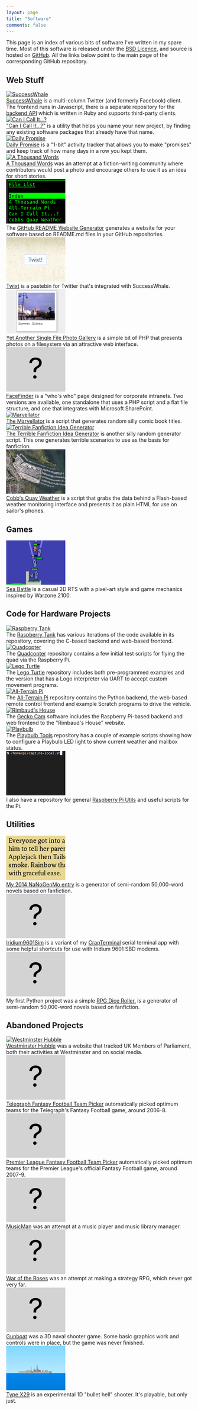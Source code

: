 ```yaml
---
layout: page
title: "Software"
comments: false
---
```


This page is an index of various bits of software I've written in my spare time. Most of this software is released under the [BSD Licence](http://opensource.org/licenses/BSD-2-Clause), and source is hosted on [GitHub](https://github.com/ianrenton). All the links below point to the main page of the corresponding GitHub repository.

## Web Stuff

<div class="table-col table-col-pic">
<a href="https://github.com/ianrenton/SuccessWhale"><img src="/websites/successwhale.png" alt="SuccessWhale" /></a>
</div>
<div class="table-col table-col-descrip">
<a href="https://github.com/ianrenton/SuccessWhale">SuccessWhale</a> is a multi-column Twitter (and formerly Facebook) client. The frontend runs in Javascript, there is a separate repository for the <a href="https://github.com/ianrenton/successwhale-api">backend API</a> which is written in Ruby and supports third-party clients.
</div>
<div class="clear"></div>

<div class="table-col table-col-pic">
<a href="https://github.com/ianrenton/canicallit"><img src="/websites/cici.png" alt="Can I Call It...?" /></a>
</div>
<div class="table-col table-col-descrip">
<a href="https://github.com/ianrenton/canicallit">"Can I Call It...?"</a> is a utility that helps you name your new project, by finding any existing software packages that already have that name.
</div>
<div class="clear"></div>

<div class="table-col table-col-pic">
<a href="https://github.com/ianrenton/DailyPromise"><img src="/websites/dailypromise.png" alt="Daily Promise" /></a>
</div>
<div class="table-col table-col-descrip">
<a href="https://github.com/ianrenton/DailyPromise">Daily Promise</a> is a "1-bit" activity tracker that allows you to make "promises" and keep track of how many days in a row you kept them.
</div>
<div class="clear"></div>

<div class="table-col table-col-pic">
<a href="https://github.com/ianrenton/athousandwords"><img src="/websites/1kw.png" alt="A Thousand Words" /></a>
</div>
<div class="table-col table-col-descrip">
<a href="https://github.com/ianrenton/athousandwords">A Thousand Words</a> was an attempt at a fiction-writing community where contributors would post a photo and encourage others to use it as an idea for short stories.
</div>
<div class="clear"></div>

<div class="table-col table-col-pic">
<a href="https://github.com/ianrenton/github-readme-website"><img src="githubreadme.png" alt="GitHub Readme Website" /></a>
</div>
<div class="table-col table-col-descrip">
The <a href="https://github.com/ianrenton/github-readme-website">GitHub README Website Generator</a> generates a website for your software based on README.md files in your GitHub repositories.
</div>
<div class="clear"></div>

<div class="table-col table-col-pic">
<a href="https://github.com/ianrenton/twixt"><img src="twixt.png" alt="Twixt" /></a>
</div>
<div class="table-col table-col-descrip">
<a href="https://github.com/ianrenton/Twixt">Twixt</a> is a pastebin for Twitter that's integrated with SuccessWhale.
</div>
<div class="clear"></div>

<div class="table-col table-col-pic">
<a href="https://github.com/ianrenton/yasfpg"><img src="yasfpg.png" alt="YASFPG" /></a>
</div>
<div class="table-col table-col-descrip">
<a href="https://github.com/ianrenton/yasfpg">Yet Another Single File Photo Gallery</a> is a simple bit of PHP that presents photos on a filesystem via an attractive web interface.
</div>
<div class="clear"></div>

<div class="table-col table-col-pic">
<a href="https://github.com/ianrenton/Facefinder"><img src="nopic.png" alt="FaceFinder" /></a>
</div>
<div class="table-col table-col-descrip">
<a href="https://github.com/ianrenton/Facefinder">FaceFinder</a> is a "who's who" page designed for corporate intranets. Two versions are available, one standalone that uses a PHP script and a flat file structure, and one that integrates with Microsoft SharePoint.
</div>
<div class="clear"></div>

<div class="table-col table-col-pic">
<a href="https://github.com/ianrenton/Marvellator"><img src="/websites/marvellator.png" alt="Marvellator" /></a>
</div>
<div class="table-col table-col-descrip">
<a href="https://github.com/ianrenton/Marvellator">The Marvellator</a> is a script that generates random silly comic book titles.
</div>
<div class="clear"></div>

<div class="table-col table-col-pic">
<a href="https://github.com/ianrenton/fanficidea"><img src="/websites/fanficidea.png" alt="Terrible Fanfiction Idea Generator" /></a>
</div>
<div class="table-col table-col-descrip">
<a href="https://github.com/ianrenton/fanficidea">The Terrible Fanfiction Idea Generator</a> is another silly random generator script. This one generates terrible scenarios to use as the basis for fanfiction.
</div>
<div class="clear"></div>

<div class="table-col table-col-pic">
<a href="https://github.com/ianrenton/Cobbs-Quay-Weather"><img src="cobbs.png" alt="Cobbs Quay Weather" /></a>
</div>
<div class="table-col table-col-descrip">
<a href="https://github.com/ianrenton/Cobbs-Quay-Weather">Cobb's Quay Weather</a> is a script that grabs the data behind a Flash-based weather monitoring interface and presents it as plain HTML for use on sailor's phones.
</div>
<div class="clear"></div>

## Games

<div class="table-col table-col-pic">
<a href="https://github.com/ianrenton/SeaBattle"><img src="seabattle.png" alt="Sea Battle" /></a>
</div>
<div class="table-col table-col-descrip">
<a href="https://github.com/ianrenton/SeaBattle">Sea Battle</a> is a casual 2D RTS with a pixel-art style and game mechanics inspired by Warzone 2100.
</div>
<div class="clear"></div>

## Code for Hardware Projects

<div class="table-col table-col-pic">
<a href="https://github.com/ianrenton/raspberrytank"><img src="/hardware/tank.png" width="160" alt="Raspberry Tank" /></a>
</div>
<div class="table-col table-col-descrip">
The <a href="https://github.com/ianrenton/raspberrytank">Raspberry Tank</a> has various iterations of the code available in its repository, covering the C-based backend and web-based frontend.
</div>
<div class="clear"></div>

<div class="table-col table-col-pic">
<a href="https://github.com/ianrenton/quadcopter"><img src="/hardware/quad.png" width="160" alt="Quadcopter" /></a>
</div>
<div class="table-col table-col-descrip">
The <a href="https://github.com/ianrenton/quadcopter">Quadcopter</a> repository contains a few initial test scripts for flying the quad via the Raspberry Pi.
</div>
<div class="clear"></div>

<div class="table-col table-col-pic">
<a href="https://github.com/ianrenton/legoturtle"><img src="/hardware/legoturtle.png" width="160" alt="Lego Turtle" /></a>
</div>
<div class="table-col table-col-descrip">
The <a href="https://github.com/ianrenton/legoturtle">Lego Turtle</a> repository includes both pre-programmed examples and the version that has a Logo interpreter via UART to accept custom movement programs.
</div>
<div class="clear"></div>

<div class="table-col table-col-pic">
<a href="https://github.com/ianrenton/All-Terrain-Pi"><img src="/hardware/atp.jpg" width="160" alt="All-Terrain Pi" /></a>
</div>
<div class="table-col table-col-descrip">
The <a href="https://github.com/ianrenton/All-Terrain-Pi">All-Terrain Pi</a> repository contains the Python backend, the web-based remote control frontend and example Scratch programs to drive the vehicle.
</div>
<div class="clear"></div>

<div class="table-col table-col-pic">
<a href="https://github.com/ianrenton/geckocam"><img src="/hardware/geckocam.jpg" alt="Rimbaud's House" /></a>
</div>
<div class="table-col table-col-descrip">
The <a href="https://github.com/ianrenton/geckocam">Gecko Cam</a> software includes the Raspberry Pi-based backend and web frontend to the "Rimbaud's House" website.
</div>
<div class="clear"></div>

<div class="table-col table-col-pic">
<a href="https://github.com/ianrenton/playbulb-tools"><img src="/hardware/playbulb.jpg" width="160" alt="Playbulb" /></a>
</div>
<div class="table-col table-col-descrip">
The <a href="https://github.com/ianrenton/playbulb-tools">Playbulb Tools</a> repository has a couple of example scripts showing how to configure a Playbulb LED light to show current weather and mailbox status.
</div>
<div class="clear"></div>

<div class="table-col table-col-pic">
<a href="https://github.com/ianrenton/raspi-utils"><img src="piutils.png" alt="Raspberry Pi Utils" /></a>
</div>
<div class="table-col table-col-descrip">
I also have a repository for general <a href="https://github.com/ianrenton/raspi-utils">Raspberry Pi Utils</a> and useful scripts for the Pi.
</div>
<div class="clear"></div>

## Utilities

<div class="table-col table-col-pic">
<a href="https://github.com/ianrenton/NaNoGenMo"><img src="nanogenmo.png" alt="NaNoGenMo" /></a>
</div>
<div class="table-col table-col-descrip">
<a href="https://github.com/ianrenton/NaNoGenMo">My 2014 NaNoGenMo entry</a> is a generator of semi-random 50,000-word novels based on fanfiction.
</div>
<div class="clear"></div>

<div class="table-col table-col-pic">
<a href="https://github.com/ianrenton/Iridium9601Sim"><img src="nopic.png" alt="Iridium9601Sim" /></a>
</div>
<div class="table-col table-col-descrip">
<a href="https://github.com/ianrenton/Iridium9601Sim">Iridium9601Sim</a> is a variant of my <a href="https://github.com/ianrenton/CrapTerminal">CrapTerminal</a> serial terminal app with some helpful shortcuts for use with Iridium 9601 SBD modems.
</div>
<div class="clear"></div>

<div class="table-col table-col-pic">
<a href="https://github.com/ianrenton/RPGDiceRoller"><img src="nopic.png" alt="RPG Dice Roller" /></a>
</div>
<div class="table-col table-col-descrip">
My first Python project was a simple <a href="https://github.com/ianrenton/RPGDiceRoller">RPG Dice Roller.</a> is a generator of semi-random 50,000-word novels based on fanfiction.
</div>
<div class="clear"></div>

## Abandoned Projects

<div class="table-col table-col-pic">
<a href="https://github.com/ianrenton/westminsterhubble"><img src="/websites/hubble.png" alt="Westminster Hubble" /></a>
</div>
<div class="table-col table-col-descrip">
<a href="https://github.com/ianrenton/westminsterhubble">Westminster Hubble</a> was a website that tracked UK Members of Parliament, both their activities at Westminster and on social media.
</div>
<div class="clear"></div>

<div class="table-col table-col-pic">
<a href="https://github.com/ianrenton/TelegraphFantasyFootballTeamPicker"><img src="nopic.png" alt="Telegraph Fantasy Football Team Picker" /></a>
</div>
<div class="table-col table-col-descrip">
<a href="https://github.com/ianrenton/TelegraphFantasyFootballTeamPicker">Telegraph Fantasy Football Team Picker</a> automatically picked optimum teams for the Telegraph's Fantasy Football game, around 2006-8.
</div>
<div class="clear"></div>

<div class="table-col table-col-pic">
<a href="https://github.com/ianrenton/PremierLeagueFantasyFootballTeamPicker"><img src="nopic.png" alt="Premier League Fantasy Football Team Picker" /></a>
</div>
<div class="table-col table-col-descrip">
<a href="https://github.com/ianrenton/PremierLeagueFantasyFootballTeamPicker">Premier League Fantasy Football Team Picker</a> automatically picked optimum teams for the Premier League's official Fantasy Football game, around 2007-9.
</div>
<div class="clear"></div>

<div class="table-col table-col-pic">
<a href="https://github.com/ianrenton/MusicMan"><img src="nopic.png" alt="MusicMan" /></a>
</div>
<div class="table-col table-col-descrip">
<a href="https://github.com/ianrenton/MusicMan">MusicMan</a> was an attempt at a music player and music library manager.
</div>
<div class="clear"></div>

<div class="table-col table-col-pic">
<a href="https://github.com/ianrenton/WarOfTheRoses"><img src="nopic.png" alt="War of the Roses" /></a>
</div>
<div class="table-col table-col-descrip">
<a href="https://github.com/ianrenton/WarOfTheRoses">War of the Roses</a> was an attempt at making a strategy RPG, which never got very far.
</div>
<div class="clear"></div>

<div class="table-col table-col-pic">
<a href="https://github.com/ianrenton/Gunboat"><img src="nopic.png" alt="Gunboat" /></a>
</div>
<div class="table-col table-col-descrip">
<a href="https://github.com/ianrenton/Gunboat">Gunboat</a> was a 3D naval shooter game. Some basic graphics work and controls were in place, but the game was never finished.
</div>
<div class="clear"></div>

<div class="table-col table-col-pic">
<a href="https://github.com/ianrenton/TypeX29"><img src="typex29.png" alt="Type X29" /></a>
</div>
<div class="table-col table-col-descrip">
<a href="https://github.com/ianrenton/TypeX29">Type X29</a> is an experimental 1D "bullet hell" shooter. It's playable, but only just.
</div>
<div class="clear"></div>

